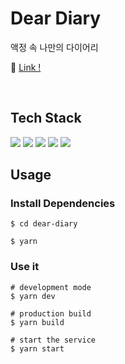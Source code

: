 # Dear Diary

액정 속 나만의 다이어리
<br />

📖 [Link !](https://dear-diary-seven.vercel.app/)

<br />

## Tech Stack

<p>
<img src="https://img.shields.io/badge/TypeScript-3178C6?style=flat-square&logo=TypeScript&logoColor=white"/>
<img src="https://img.shields.io/badge/Next.js-000000?style=flat-square&logo=Next.js&logoColor=white"/>
<img src="https://img.shields.io/badge/Prisma-2D3748?style=flat-square&logo=Prisma&logoColor=white"/>
<!-- <img src="https://img.shields.io/badge/React Query-FF4154?style=flat-square&logo=React Query&logoColor=white"/> -->
<img src="https://img.shields.io/badge/React Hook Form-EC5990?style=flat-square&logo=React-Hook-Form&logoColor=white"/>
<img src="https://img.shields.io/badge/styled components-DB7093?style=flat-square&logo=styled-components&logoColor=white"/>
</p>

## Usage

### Install Dependencies

```
$ cd dear-diary

$ yarn
```

### Use it

```
# development mode
$ yarn dev

# production build
$ yarn build

# start the service
$ yarn start
```


